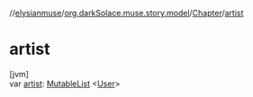 //[elysianmuse](../../../index.md)/[org.darkSolace.muse.story.model](../index.md)/[Chapter](index.md)/[artist](artist.md)

# artist

[jvm]\
var [artist](artist.md): [MutableList](https://kotlinlang.org/api/latest/jvm/stdlib/kotlin.collections/-mutable-list/index.html)
&lt;[User](../../org.darkSolace.muse.user.model/-user/index.md)&gt;
